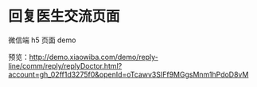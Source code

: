 # 回复医生交流页面
<p>微信端 h5 页面 demo</p>
<p>预览：<a href='http://demo.xiaowiba.com/demo/reply-line/comm/reply/replyDoctor.html?account=gh_02ff1d3275f0&openId=oTcawv3SIFf9MGgsMnm1hPdoD8vM' target='_blank'>http://demo.xiaowiba.com/demo/reply-line/comm/reply/replyDoctor.html?account=gh_02ff1d3275f0&openId=oTcawv3SIFf9MGgsMnm1hPdoD8vM</a></p>